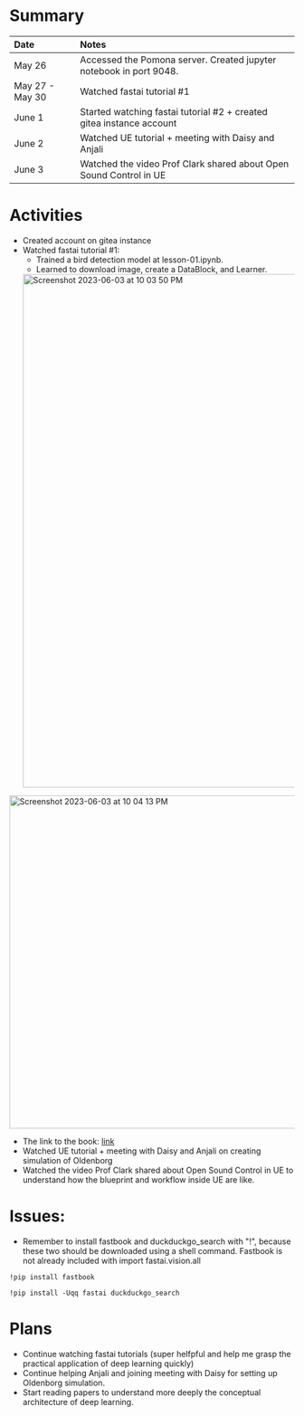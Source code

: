 # Summary

| Date   | Notes
| :----- | :-------------------------------
| May 26 | Accessed the Pomona server. Created jupyter notebook in port 9048.
| May 27 - May 30 | Watched fastai tutorial #1
| June 1 | Started watching fastai tutorial #2 + created gitea instance account
| June 2 | Watched UE tutorial + meeting with Daisy and Anjali
| June 3 | Watched the video Prof Clark shared about Open Sound Control in UE

# Activities
* Created account on gitea instance
* Watched fastai tutorial #1: 
   * Trained a bird detection model at lesson-01.ipynb. 
   * Learned to download image, create a DataBlock, and Learner.
   <img width="908" alt="Screenshot 2023-06-03 at 10 03 50 PM" src="https://github.com/chauvuha/ARCS_Lab_Reports/assets/79251745/36692509-48e0-404f-9e57-c29e9d464c16">
<img width="589" alt="Screenshot 2023-06-03 at 10 04 13 PM" src="https://github.com/chauvuha/ARCS_Lab_Reports/assets/79251745/3296993f-0cec-4279-95a1-6801455418f6">

   * The link to the book: [link](https://github.com/fastai/fastbook/tree/master)
* Watched UE tutorial + meeting with Daisy and Anjali on creating simulation of Oldenborg
* Watched the video Prof Clark shared about Open Sound Control in UE to understand how the blueprint and workflow inside UE are like. 
# Issues:
* Remember to install fastbook and duckduckgo_search with "!", because these two should be downloaded using a shell command. Fastbook is not already included with import fastai.vision.all

```!pip install fastbook```

```!pip install -Uqq fastai duckduckgo_search```

# Plans
* Continue watching fastai tutorials (super helfpful and help me grasp the practical application of deep learning quickly)
* Continue helping Anjali and joining meeting with Daisy for setting up Oldenborg simulation.
* Start reading papers to understand more deeply the conceptual architecture of deep learning. 
